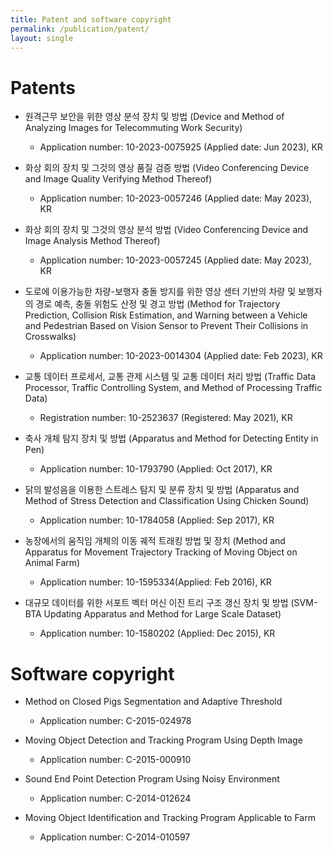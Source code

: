 ```yaml
---
title: Patent and software copyright
permalink: /publication/patent/
layout: single
---
```

<style>
  .page-content {
    font-size: 16px;
  }
</style>

# Patents
- 원격근무 보안을 위한 영상 분석 장치 및 방법 (Device and Method of Analyzing Images for Telecommuting Work Security)
  - Application number: 10-2023-0075925 (Applied date: Jun 2023), KR  
  
- 화상 회의 장치 및 그것의 영상 품질 검증 방법 (Video Conferencing Device and Image Quality Verifying Method Thereof)
  - Application number: 10-2023-0057246 (Applied date: May 2023), KR  

- 화상 회의 장치 및 그것의 영상 분석 방법 (Video Conferencing Device and Image Analysis Method Thereof)
  - Application number: 10-2023-0057245 (Applied date: May 2023), KR  

- 도로에 이용가능한 차량-보행자 충돌 방지를 위한 영상 센터 기반의 차량 및 보행자의 경로 예측, 충돌 위험도 산정 및 경고 방법 (Method for Trajectory Prediction, Collision Risk Estimation, and Warning between a Vehicle and Pedestrian Based on Vision Sensor to Prevent Their Collisions in Crosswalks)
  - Application number: 10-2023-0014304 (Applied date: Feb 2023), KR  

- 교통 데이터 프로세서, 교통 관제 시스템 및 교통 데이터 처리 방법 (Traffic Data Processor, Traffic Controlling System, and Method of Processing Traffic Data)
  - Registration number: 10-2523637 (Registered: May 2021), KR  

- 축사 개체 탐지 장치 및 방법 (Apparatus and Method for Detecting Entity in Pen)
  - Application number: 10-1793790 (Applied: Oct 2017), KR  

- 닭의 발성음을 이용한 스트레스 탐지 및 분류 장치 및 방법 (Apparatus and Method of Stress Detection and Classification Using Chicken Sound)
  - Application number: 10-1784058 (Applied: Sep 2017), KR  

- 농장에서의 움직임 개체의 이동 궤적 트래킹 방법 및 장치 (Method and Apparatus for Movement Trajectory Tracking of Moving Object on Animal Farm)
  - Application number: 10-1595334(Applied: Feb 2016), KR  

- 대규모 데이터를 위한 서포트 벡터 머신 이진 트리 구조 갱신 장치 및 방법 (SVM-BTA Updating Apparatus and Method for Large Scale Dataset)
  - Application number: 10-1580202 (Applied: Dec 2015), KR  


# Software copyright
- Method on Closed Pigs Segmentation and Adaptive Threshold
  - Application number: C-2015-024978  

- Moving Object Detection and Tracking Program Using Depth Image
  - Application number: C-2015-000910  

- Sound End Point Detection Program Using Noisy Environment
  - Application number: C-2014-012624  

- Moving Object Identification and Tracking Program Applicable to Farm
  - Application number: C-2014-010597  
